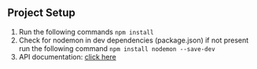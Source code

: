 ## Project Setup

1. Run the following commands
   `npm install`
2. Check for nodemon in dev dependencies (package.json) if not present run the following command `npm install nodemon --save-dev`
3. API documentation: [click here](https://documenter.getpostman.com/view/26455911/2sA2rDvKnH)
